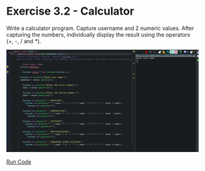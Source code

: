 # Exercise 3.2 - Calculator

Write a calculator program. Capture username and 2 numeric values.
After capturing the numbers, individually display the result using the operators (+, -, / and *).

<center>

![Gif  Calculator](/gif_img/3.2.gif)

</center>

[Run Code](https://replit.com/@ariana-ssilva/Main#Main.java)